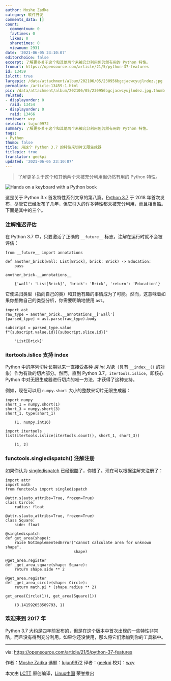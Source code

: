 ```yaml
---
author: Moshe Zadka
category: 软件开发
comments_data: []
count:
  commentnum: 0
  favtimes: 0
  likes: 0
  sharetimes: 0
  viewnum: 2931
date: '2021-06-05 23:10:07'
editorchoice: false
excerpt: 了解更多关于这个和其他两个未被充分利用但仍然有用的 Python 特性。
fromurl: https://opensource.com/article/21/5/python-37-features
id: 13459
islctt: true
largepic: /data/attachment/album/202106/05/230956bgcjacwcyujlndez.jpg
permalink: /article-13459-1.html
pic: /data/attachment/album/202106/05/230956bgcjacwcyujlndez.jpg.thumb.jpg
related:
- displayorder: 0
  raid: 13454
- displayorder: 0
  raid: 13466
reviewer: wxy
selector: lujun9972
summary: 了解更多关于这个和其他两个未被充分利用但仍然有用的 Python 特性。
tags:
- Python
thumb: false
title: 用这个 Python 3.7 的特性来切片无限生成器
titlepic: true
translator: geekpi
updated: '2021-06-05 23:10:07'
---
```



> 
> 了解更多关于这个和其他两个未被充分利用但仍然有用的 Python 特性。
> 
> 
> 


![](/data/attachment/album/202106/05/230956bgcjacwcyujlndez.jpg "Hands on a keyboard with a Python book ")


这是关于 Python 3.x 首发特性系列文章的第八篇。[Python 3.7](https://opensource.com/downloads/cheat-sheet-python-37-beginners) 于 2018 年首次发布，尽管它已经发布了几年，但它引入的许多特性都未被充分利用，而且相当酷。下面是其中的三个。


### 注解推迟评估


在 Python 3.7 中，只要激活了正确的 `__future__` 标志，注解在运行时就不会被评估：



```
from __future__ import annotations

def another_brick(wall: List[Brick], brick: Brick) -> Education:
    pass

```


```
another_brick.__annotations__

```


```
    {'wall': 'List[Brick]', 'brick': 'Brick', 'return': 'Education'}

```

它使递归类型（指向自己的类）和其他有趣的事情成为了可能。然而，这意味着如果你想做自己的类型分析，你需要明确地使用 `ast`。



```
import ast
raw_type = another_brick.__annotations__['wall']
[parsed_type] = ast.parse(raw_type).body

```


```
subscript = parsed_type.value
f"{subscript.value.id}[{subscript.slice.id}]"

```


```
    'List[Brick]'

```

### itertools.islice 支持 **index**


Python 中的序列切片长期以来一直接受各种 *类 int 对象*（具有 `__index__()` 的对象）作为有效的切片部分。然而，直到 Python 3.7，`itertools.islice`，即核心 Python 中对无限生成器进行切片的唯一方法，才获得了这种支持。


例如，现在可以用 `numpy.short` 大小的整数来切片无限生成器：



```
import numpy
short_1 = numpy.short(1)
short_3 = numpy.short(3)
short_1, type(short_1)

```


```
    (1, numpy.int16)

```


```
import itertools
list(itertools.islice(itertools.count(), short_1, short_3))

```


```
    [1, 2]

```

### functools.singledispatch() 注解注册


如果你认为 [singledispatch](https://opensource.com/article/19/5/python-singledispatch) 已经很酷了，你错了。现在可以根据注解来注册了：



```
import attr
import math
from functools import singledispatch

@attr.s(auto_attribs=True, frozen=True)
class Circle:
    radius: float
       
@attr.s(auto_attribs=True, frozen=True)
class Square:
    side: float

@singledispatch
def get_area(shape):
    raise NotImplementedError("cannot calculate area for unknown shape",
                              shape)

@get_area.register
def _get_area_square(shape: Square):
    return shape.side ** 2

@get_area.register
def _get_area_circle(shape: Circle):
    return math.pi * (shape.radius ** 2)

get_area(Circle(1)), get_area(Square(1))

```


```
    (3.141592653589793, 1)

```

### 欢迎来到 2017 年


Python 3.7 大约是四年前发布的，但是在这个版本中首次出现的一些特性非常酷，而且没有得到充分利用。如果你还没使用，那么将它们添加到你的工具箱中。




---


via: <https://opensource.com/article/21/5/python-37-features>


作者：[Moshe Zadka](https://opensource.com/users/moshez) 选题：[lujun9972](https://github.com/lujun9972) 译者：[geekpi](https://github.com/geekpi) 校对：[wxy](https://github.com/wxy)


本文由 [LCTT](https://github.com/LCTT/TranslateProject) 原创编译，[Linux中国](https://linux.cn/) 荣誉推出